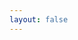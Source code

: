 ```yaml
---
layout: false
---
```


<MainPage />

<script setup>
import MainPage from './demo/demo3/index.vue'

</script>
